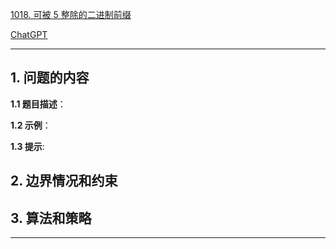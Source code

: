 [1018. 可被 5 整除的二进制前缀](https://leetcode.cn/problems/binary-prefix-divisible-by-5)

[ChatGPT](chat.openai.com)

---

## 1. 问题的内容
**1.1 题目描述**：

**1.2 示例**：

**1.3 提示**:

## 2. 边界情况和约束


## 3. 算法和策略

---

